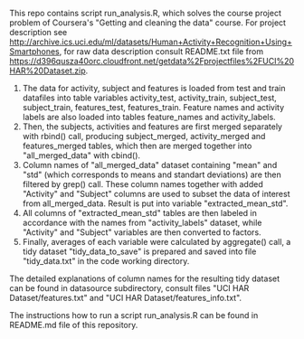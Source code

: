 This repo contains script run_analysis.R, which solves the course project problem of Coursera's "Getting and cleaning the data" 
course. For project description see http://archive.ics.uci.edu/ml/datasets/Human+Activity+Recognition+Using+Smartphones, for raw data description consult README.txt file from  https://d396qusza40orc.cloudfront.net/getdata%2Fprojectfiles%2FUCI%20HAR%20Dataset.zip.

1. The data for activity, subject and features is loaded from test and train datafiles into table variables activity_test, activity_train, 
subject_test, subject_train, features_test, features_train. Feature names and activity labels are also loaded into tables feature_names 
and activity_labels.
2. Then, the subjects, activities and features are first merged separately with rbind() call, producing subject_merged, activity_merged 
and features_merged tables, which then are merged together into "all_merged_data" with cbind().
3. Column names of "all_merged_data" dataset containing "mean" and "std" (which corresponds to means and standart deviations) 
are then filtered by grep() call. These column names together with added "Activity" and "Subject" columns are used to subset the data of 
interest from all_merged_data. Result is put into variable "extracted_mean_std".
4. All columns of "extracted_mean_std" tables are then labeled in accordance with the names from "activity_labels" dataset, 
while "Activity" and "Subject" variables are then converted to factors.
5. Finally, averages of each variable were calculated by aggregate() call, a tidy dataset "tidy_data_to_save" is prepared and saved 
into file "tidy_data.txt" in the code working directory.

The detailed explanations of column names for the resulting tidy dataset can be found in datasource subdirectory, 
consult files "UCI HAR Dataset/features.txt" and "UCI HAR Dataset/features_info.txt".

The instructions how to run a script run_analysis.R can be found in README.md file of this repository.

